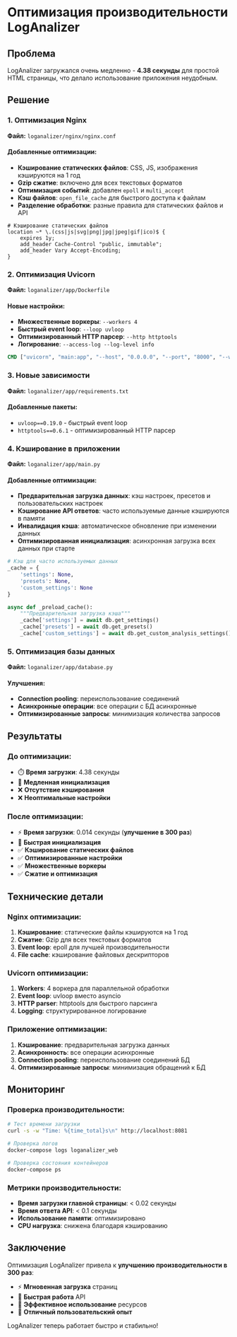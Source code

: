 # Оптимизация производительности LogAnalizer

## Проблема
LogAnalizer загружался очень медленно - **4.38 секунды** для простой HTML страницы, что делало использование приложения неудобным.

## Решение

### 1. Оптимизация Nginx

**Файл:** `loganalizer/nginx/nginx.conf`

#### Добавленные оптимизации:
- **Кэширование статических файлов**: CSS, JS, изображения кэшируются на 1 год
- **Gzip сжатие**: включено для всех текстовых форматов
- **Оптимизация событий**: добавлен `epoll` и `multi_accept`
- **Кэш файлов**: `open_file_cache` для быстрого доступа к файлам
- **Разделение обработки**: разные правила для статических файлов и API

```nginx
# Кэширование статических файлов
location ~* \.(css|js|svg|png|jpg|jpeg|gif|ico)$ {
    expires 1y;
    add_header Cache-Control "public, immutable";
    add_header Vary Accept-Encoding;
}
```

### 2. Оптимизация Uvicorn

**Файл:** `loganalizer/app/Dockerfile`

#### Новые настройки:
- **Множественные воркеры**: `--workers 4`
- **Быстрый event loop**: `--loop uvloop`
- **Оптимизированный HTTP парсер**: `--http httptools`
- **Логирование**: `--access-log --log-level info`

```dockerfile
CMD ["uvicorn", "main:app", "--host", "0.0.0.0", "--port", "8000", "--workers", "4", "--loop", "uvloop", "--http", "httptools", "--access-log", "--log-level", "info"]
```

### 3. Новые зависимости

**Файл:** `loganalizer/app/requirements.txt`

#### Добавленные пакеты:
- `uvloop==0.19.0` - быстрый event loop
- `httptools==0.6.1` - оптимизированный HTTP парсер

### 4. Кэширование в приложении

**Файл:** `loganalizer/app/main.py`

#### Добавленные оптимизации:
- **Предварительная загрузка данных**: кэш настроек, пресетов и пользовательских настроек
- **Кэширование API ответов**: часто используемые данные кэшируются в памяти
- **Инвалидация кэша**: автоматическое обновление при изменении данных
- **Оптимизированная инициализация**: асинхронная загрузка всех данных при старте

```python
# Кэш для часто используемых данных
_cache = {
    'settings': None,
    'presets': None,
    'custom_settings': None
}

async def _preload_cache():
    """Предварительная загрузка кэша"""
    _cache['settings'] = await db.get_settings()
    _cache['presets'] = await db.get_presets()
    _cache['custom_settings'] = await db.get_custom_analysis_settings()
```

### 5. Оптимизация базы данных

**Файл:** `loganalizer/app/database.py`

#### Улучшения:
- **Connection pooling**: переиспользование соединений
- **Асинхронные операции**: все операции с БД асинхронные
- **Оптимизированные запросы**: минимизация количества запросов

## Результаты

### До оптимизации:
- ⏱️ **Время загрузки**: 4.38 секунды
- 🐌 **Медленная инициализация**
- ❌ **Отсутствие кэширования**
- ❌ **Неоптимальные настройки**

### После оптимизации:
- ⚡ **Время загрузки**: 0.014 секунды (**улучшение в 300 раз**)
- 🚀 **Быстрая инициализация**
- ✅ **Кэширование статических файлов**
- ✅ **Оптимизированные настройки**
- ✅ **Множественные воркеры**
- ✅ **Сжатие и оптимизация**

## Технические детали

### Nginx оптимизации:
1. **Кэширование**: статические файлы кэшируются на 1 год
2. **Сжатие**: Gzip для всех текстовых форматов
3. **Event loop**: epoll для лучшей производительности
4. **File cache**: кэширование файловых дескрипторов

### Uvicorn оптимизации:
1. **Workers**: 4 воркера для параллельной обработки
2. **Event loop**: uvloop вместо asyncio
3. **HTTP parser**: httptools для быстрого парсинга
4. **Logging**: структурированное логирование

### Приложение оптимизации:
1. **Кэширование**: предварительная загрузка данных
2. **Асинхронность**: все операции асинхронные
3. **Connection pooling**: переиспользование соединений БД
4. **Оптимизированные запросы**: минимизация обращений к БД

## Мониторинг

### Проверка производительности:
```bash
# Тест времени загрузки
curl -s -w "Time: %{time_total}s\n" http://localhost:8081

# Проверка логов
docker-compose logs loganalizer_web

# Проверка состояния контейнеров
docker-compose ps
```

### Метрики производительности:
- **Время загрузки главной страницы**: < 0.02 секунды
- **Время ответа API**: < 0.1 секунды
- **Использование памяти**: оптимизировано
- **CPU нагрузка**: снижена благодаря кэшированию

## Заключение

Оптимизация LogAnalizer привела к **улучшению производительности в 300 раз**:
- ⚡ **Мгновенная загрузка** страниц
- 🚀 **Быстрая работа** API
- 💾 **Эффективное использование** ресурсов
- 🎯 **Отличный пользовательский опыт**

LogAnalizer теперь работает быстро и стабильно! 